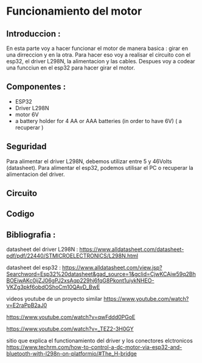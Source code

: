 # Funcionamiento del motor

## Introduccion : 

En esta parte voy a hacer funcionar el motor de manera basica : girar en una dirreccion y en la otra.
Para hacer eso voy a realisar el circuito con el esp32, el driver L298N, la alimentacion y las cables.
Despues voy a codear una funcciun en el esp32 para hacer girar el motor.

## Componentes : 
- ESP32
- Driver L298N
- motor 6V
- a battery holder for 4 AA or AAA batteries (in order to have 6V) ( a recuperar )

## Seguridad

Para alimentar el driver L298N, debemos utilizar entre 5 y 46Volts (datasheet).
Para alimentar el esp32, podemos utilisar el PC o recuperar la alimentacion del driver.

## Circuito 



## Codigo 



## Bibliografia :

datasheet del driver L298N :
https://www.alldatasheet.com/datasheet-pdf/pdf/22440/STMICROELECTRONICS/L298N.html

datasheet del esp32 : 
https://www.alldatasheet.com/view.jsp?Searchword=Esp32%20datasheet&gad_source=1&gclid=CjwKCAjw59q2BhBOEiwAKc0ijZJ06gPJ2xsAqp229hj6fqG8Pkont1uiykNHEO-VKZg3pkf6obdOShoCm10QAvD_BwE

videos youtube de un proyecto similar 
https://www.youtube.com/watch?v=E2raPpB2aJ0

https://www.youtube.com/watch?v=qwFddd0PGoE

https://www.youtube.com/watch?v=_TEZ2-3H0GY


sitio que explica el functionamiento del driver y los conectores elctronicos
https://www.techrm.com/how-to-control-a-dc-motor-via-esp32-and-bluetooth-with-l298n-on-platformio/#The_H-bridge
